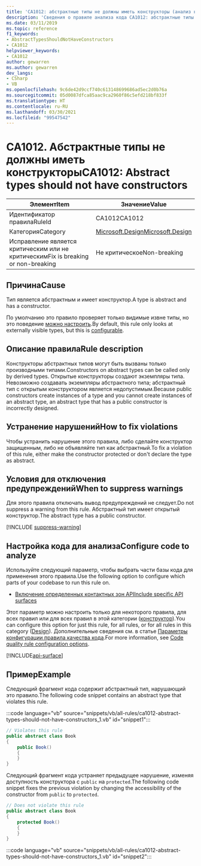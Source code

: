 ```yaml
---
title: 'CA1012: абстрактные типы не должны иметь конструкторы (анализ кода)'
description: 'Сведения о правиле анализа кода CA1012: абстрактные типы не должны иметь конструкторы'
ms.date: 03/11/2019
ms.topic: reference
f1_keywords:
- AbstractTypesShouldNotHaveConstructors
- CA1012
helpviewer_keywords:
- CA1012
author: gewarren
ms.author: gewarren
dev_langs:
- CSharp
- VB
ms.openlocfilehash: 9c6de42d9ccf740c613148699686ad5ec2d0b76a
ms.sourcegitcommit: 05d0087dfca85aac9ca2960f86c5efd218bf833f
ms.translationtype: HT
ms.contentlocale: ru-RU
ms.lasthandoff: 03/30/2021
ms.locfileid: "99547542"
---
```

# <a name="ca1012-abstract-types-should-not-have-constructors"></a><span data-ttu-id="f6eb1-103">CA1012. Абстрактные типы не должны иметь конструкторы</span><span class="sxs-lookup"><span data-stu-id="f6eb1-103">CA1012: Abstract types should not have constructors</span></span>

| <span data-ttu-id="f6eb1-104">Элемент</span><span class="sxs-lookup"><span data-stu-id="f6eb1-104">Item</span></span>                                     | <span data-ttu-id="f6eb1-105">Значение</span><span class="sxs-lookup"><span data-stu-id="f6eb1-105">Value</span></span>            |
|------------------------------------------|------------------|
| <span data-ttu-id="f6eb1-106">Идентификатор правила</span><span class="sxs-lookup"><span data-stu-id="f6eb1-106">RuleId</span></span>                                   | <span data-ttu-id="f6eb1-107">CA1012</span><span class="sxs-lookup"><span data-stu-id="f6eb1-107">CA1012</span></span>           |
| <span data-ttu-id="f6eb1-108">Категория</span><span class="sxs-lookup"><span data-stu-id="f6eb1-108">Category</span></span>                                 | [<span data-ttu-id="f6eb1-109">Microsoft.Design</span><span class="sxs-lookup"><span data-stu-id="f6eb1-109">Microsoft.Design</span></span>](design-warnings.md) |
| <span data-ttu-id="f6eb1-110">Исправление является критическим или не критическим</span><span class="sxs-lookup"><span data-stu-id="f6eb1-110">Fix is breaking or non-breaking</span></span> | <span data-ttu-id="f6eb1-111">Не критическое</span><span class="sxs-lookup"><span data-stu-id="f6eb1-111">Non-breaking</span></span>     |

## <a name="cause"></a><span data-ttu-id="f6eb1-112">Причина</span><span class="sxs-lookup"><span data-stu-id="f6eb1-112">Cause</span></span>

<span data-ttu-id="f6eb1-113">Тип является абстрактным и имеет конструктор.</span><span class="sxs-lookup"><span data-stu-id="f6eb1-113">A type is abstract and has a constructor.</span></span>

<span data-ttu-id="f6eb1-114">По умолчанию это правило проверяет только видимые извне типы, но это поведение [можно настроить](#configure-code-to-analyze).</span><span class="sxs-lookup"><span data-stu-id="f6eb1-114">By default, this rule only looks at externally visible types, but this is [configurable](#configure-code-to-analyze).</span></span>

## <a name="rule-description"></a><span data-ttu-id="f6eb1-115">Описание правила</span><span class="sxs-lookup"><span data-stu-id="f6eb1-115">Rule description</span></span>

<span data-ttu-id="f6eb1-116">Конструкторы абстрактных типов могут быть вызваны только производными типами.</span><span class="sxs-lookup"><span data-stu-id="f6eb1-116">Constructors on abstract types can be called only by derived types.</span></span> <span data-ttu-id="f6eb1-117">Открытые конструкторы создают экземпляры типа. Невозможно создавать экземпляры абстрактного типа; абстрактный тип с открытым конструктором является недопустимым.</span><span class="sxs-lookup"><span data-stu-id="f6eb1-117">Because public constructors create instances of a type and you cannot create instances of an abstract type, an abstract type that has a public constructor is incorrectly designed.</span></span>

## <a name="how-to-fix-violations"></a><span data-ttu-id="f6eb1-118">Устранение нарушений</span><span class="sxs-lookup"><span data-stu-id="f6eb1-118">How to fix violations</span></span>

<span data-ttu-id="f6eb1-119">Чтобы устранить нарушение этого правила, либо сделайте конструктор защищенным, либо не объявляйте тип как абстрактный.</span><span class="sxs-lookup"><span data-stu-id="f6eb1-119">To fix a violation of this rule, either make the constructor protected or don't declare the type as abstract.</span></span>

## <a name="when-to-suppress-warnings"></a><span data-ttu-id="f6eb1-120">Условия для отключения предупреждений</span><span class="sxs-lookup"><span data-stu-id="f6eb1-120">When to suppress warnings</span></span>

<span data-ttu-id="f6eb1-121">Для этого правила отключать вывод предупреждений не следует.</span><span class="sxs-lookup"><span data-stu-id="f6eb1-121">Do not suppress a warning from this rule.</span></span> <span data-ttu-id="f6eb1-122">Абстрактный тип имеет открытый конструктор.</span><span class="sxs-lookup"><span data-stu-id="f6eb1-122">The abstract type has a public constructor.</span></span>

[!INCLUDE [suppress-warning](../../../../includes/code-analysis/suppress-warning.md)]

## <a name="configure-code-to-analyze"></a><span data-ttu-id="f6eb1-123">Настройка кода для анализа</span><span class="sxs-lookup"><span data-stu-id="f6eb1-123">Configure code to analyze</span></span>

<span data-ttu-id="f6eb1-124">Используйте следующий параметр, чтобы выбрать части базы кода для применения этого правила.</span><span class="sxs-lookup"><span data-stu-id="f6eb1-124">Use the following option to configure which parts of your codebase to run this rule on.</span></span>

- [<span data-ttu-id="f6eb1-125">Включение определенных контактных зон API</span><span class="sxs-lookup"><span data-stu-id="f6eb1-125">Include specific API surfaces</span></span>](#include-specific-api-surfaces)

<span data-ttu-id="f6eb1-126">Этот параметр можно настроить только для некоторого правила, для всех правил или для всех правил в этой категории ([конструктор](design-warnings.md)).</span><span class="sxs-lookup"><span data-stu-id="f6eb1-126">You can configure this option for just this rule, for all rules, or for all rules in this category ([Design](design-warnings.md)).</span></span> <span data-ttu-id="f6eb1-127">Дополнительные сведения см. в статье [Параметры конфигурации правила качества кода](../code-quality-rule-options.md).</span><span class="sxs-lookup"><span data-stu-id="f6eb1-127">For more information, see [Code quality rule configuration options](../code-quality-rule-options.md).</span></span>

[!INCLUDE[api-surface](~/includes/code-analysis/api-surface.md)]

## <a name="example"></a><span data-ttu-id="f6eb1-128">Пример</span><span class="sxs-lookup"><span data-stu-id="f6eb1-128">Example</span></span>

<span data-ttu-id="f6eb1-129">Следующий фрагмент кода содержит абстрактный тип, нарушающий это правило.</span><span class="sxs-lookup"><span data-stu-id="f6eb1-129">The following code snippet contains an abstract type that violates this rule.</span></span>

:::code language="vb" source="snippets/vb/all-rules/ca1012-abstract-types-should-not-have-constructors_1.vb" id="snippet1":::

```csharp
// Violates this rule
public abstract class Book
{
    public Book()
    {
    }
}
```

<span data-ttu-id="f6eb1-130">Следующий фрагмент кода устраняет предыдущее нарушение, изменяя доступность конструктора с `public` на `protected`.</span><span class="sxs-lookup"><span data-stu-id="f6eb1-130">The following code snippet fixes the previous violation by changing the accessibility of the constructor from `public` to `protected`.</span></span>

```csharp
// Does not violate this rule
public abstract class Book
{
    protected Book()
    {
    }
}
```

:::code language="vb" source="snippets/vb/all-rules/ca1012-abstract-types-should-not-have-constructors_1.vb" id="snippet2":::
